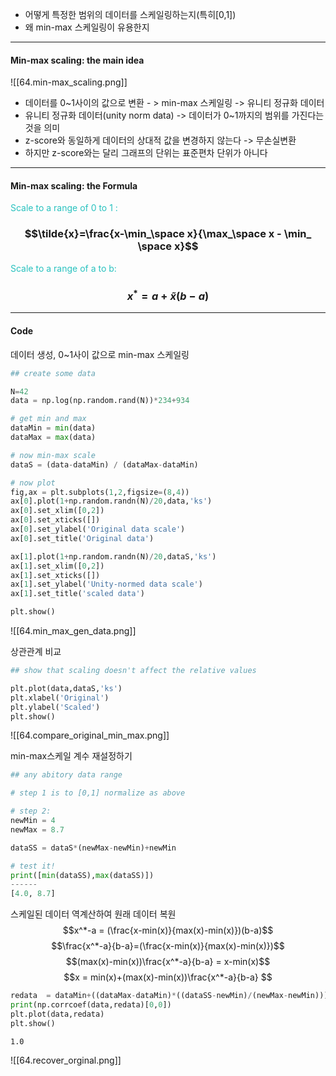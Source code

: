 - 어떻게 특정한 범위의 데이터를 스케일링하는지(특히[0,1])
- 왜 min-max 스케일링이 유용한지
---
#### Min-max scaling: the main idea
![[64.min-max_scaling.png]]
- 데이터를 0~1사이의 값으로 변환 - > min-max 스케일링 -> 유니티 정규화 데이터
- 유니티 정규화 데이터(unity norm data) -> 데이터가 0~1까지의 범위를 가진다는것을 의미
- z-score와 동일하게 데이터의 상대적 값을 변경하지 않는다 -> 무손실변환
- 하지만 z-score와는 달리 그래프의 단위는 표준편차 단위가 아니다

----
#### Min-max scaling: the Formula

<span style="color:rgb(41, 194, 191)">Scale to a range of 0 to 1 :</span> 
### $$\tilde{x}=\frac{x-\min_\space x}{\max_\space x - \min_ \space x}$$
<span style="color:rgb(41, 194, 191)">Scale to a range of a to b: </span>
### $$x^* = a+\tilde{x}(b-a)$$
---
#### Code

데이터 생성, 0~1사이 값으로 min-max 스케일링
```python
## create some data

N=42
data = np.log(np.random.rand(N))*234+934

# get min and max
dataMin = min(data)
dataMax = max(data)

# now min-max scale
dataS = (data-dataMin) / (dataMax-dataMin)

# now plot
fig,ax = plt.subplots(1,2,figsize=(8,4))
ax[0].plot(1+np.random.randn(N)/20,data,'ks')
ax[0].set_xlim([0,2])
ax[0].set_xticks([])
ax[0].set_ylabel('Original data scale')
ax[0].set_title('Original data')

ax[1].plot(1+np.random.randn(N)/20,dataS,'ks')
ax[1].set_xlim([0,2])
ax[1].set_xticks([])
ax[1].set_ylabel('Unity-normed data scale')
ax[1].set_title('scaled data')

plt.show()
```
![[64.min_max_gen_data.png]]

상관관계 비교
```python
## show that scaling doesn't affect the relative values

plt.plot(data,dataS,'ks')
plt.xlabel('Original')
plt.ylabel('Scaled')
plt.show()
```
![[64.compare_original_min_max.png]]

min-max스케일 계수 재설정하기
```python
## any abitory data range

# step 1 is to [0,1] normalize as above

# step 2:
newMin = 4
newMax = 8.7

dataSS = dataS*(newMax-newMin)+newMin

# test it!
print([min(dataSS),max(dataSS)])
------
[4.0, 8.7]

```

스케일된 데이터 역계산하여 원래 데이터 복원
$$x^*-a = (\frac{x-min(x)}{max(x)-min(x)})(b-a)$$
$$\frac{x^*-a}{b-a}=(\frac{x-min(x)}{max(x)-min(x)})$$
$$(max(x)-min(x))\frac{x^*-a}{b-a} = x-min(x)$$
$$x = min(x)+(max(x)-min(x))\frac{x^*-a}{b-a} $$
```python
redata  = dataMin+((dataMax-dataMin)*((dataSS-newMin)/(newMax-newMin)))
print(np.corrcoef(data,redata)[0,0])
plt.plot(data,redata)
plt.show()
```
```
1.0
```
![[64.recover_orginal.png]]
